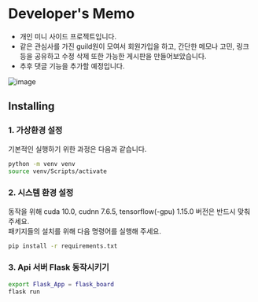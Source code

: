 # Developer's Memo

- 개인 미니 사이드 프로젝트입니다.
- 같은 관심사를 가진 guild원이 모여서 회원가입을 하고, 간단한 메모나 고민, 링크 등을 공유하고 수정 삭제 또한 가능한 게시판을 만들어보았습니다. 
- 추후 댓글 기능을 추가할 예정입니다.

![image](https://user-images.githubusercontent.com/91821953/141883495-19a84390-49bc-4d1d-99e3-ba52d6407f3c.png)

## Installing
### 1. 가상환경 설정
기본적인 실행하기 위한 과정은 다음과 같습니다.
```bash
python -m venv venv
source venv/Scripts/activate
```
### 2. 시스템 환경 설정
동작을 위해 cuda 10.0, cudnn 7.6.5, tensorflow(-gpu) 1.15.0 버전은 반드시 맞춰주세요.  
패키지들의 설치를 위해 다음 명령어를 실행해 주세요.
```bash
pip install -r requirements.txt
```
### 3. Api 서버 Flask 동작시키기
```bash
export Flask_App = flask_board
flask run
```
